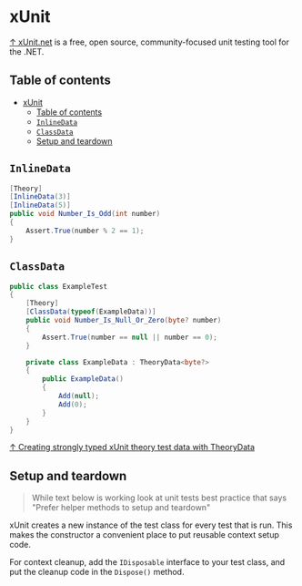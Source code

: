 # xUnit

[↑ xUnit.net](https://github.com/xunit/xunit) is a free, open source, community-focused unit testing tool for the .NET.

## Table of contents

- [xUnit](#xunit)
  - [Table of contents](#table-of-contents)
  - [`InlineData`](#inlinedata)
  - [`ClassData`](#classdata)
  - [Setup and teardown](#setup-and-teardown)

## `InlineData`

```csharp
[Theory]
[InlineData(3)]
[InlineData(5)]
public void Number_Is_Odd(int number)
{
    Assert.True(number % 2 == 1);
}
```

## `ClassData`

```csharp
public class ExampleTest
{
    [Theory]
    [ClassData(typeof(ExampleData))]
    public void Number_Is_Null_Or_Zero(byte? number)
    {
        Assert.True(number == null || number == 0);
    }

    private class ExampleData : TheoryData<byte?>
    {
        public ExampleData()
        {
            Add(null);
            Add(0);
        }
    }
}
```

[↑ Creating strongly typed xUnit theory test data with TheoryData](https://andrewlock.net/creating-strongly-typed-xunit-theory-test-data-with-theorydata/)

## Setup and teardown

> While text below is working look at unit tests best practice that says "Prefer helper methods to setup and teardown"

xUnit creates a new instance of the test class for every test that is run. This makes the constructor a convenient place to put reusable context setup code.

For context cleanup, add the `IDisposable` interface to your test class, and put the cleanup code in the `Dispose()` method.
